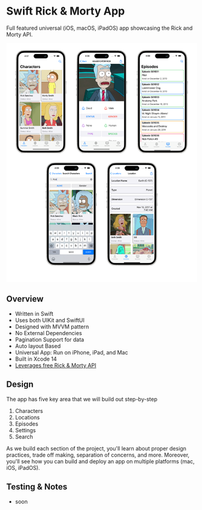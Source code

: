 # Swift Rick & Morty App

Full featured universal (iOS, macOS, iPadOS) app showcasing the Rick and Morty API.

![Rick & Morty App: iOS Academy](https://raw.githubusercontent.com/chrisloarryn/RickAndMortyiOSApp/main/cover.png)

## Overview
- Written in Swift
- Uses both UIKit and SwiftUI
- Designed with MVVM pattern
- No External Dependencies
- Pagination Support for data
- Auto layout Based
- Universal App: Run on iPhone, iPad, and Mac
- Built in Xcode 14
- [Leverages free Rick & Morty API](https://rickandmortyapi.com/)

## Design

The app has five key area that we will build out step-by-step

1. Characters
2. Locations
3. Episodes
4. Settings
5. Search

As we build each section of the project, you'll learn about proper design practices, trade off making, separation of concerns, and more. Moreover, you'll see how you can build and deploy an app on multiple platforms (mac, iOS, iPadOS).

## Testing & Notes

- soon
